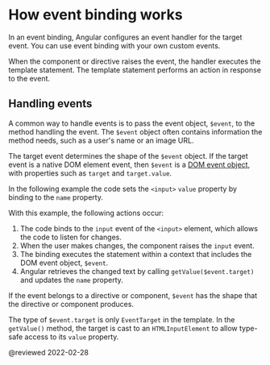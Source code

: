 
# How event binding works

In an event binding, Angular configures an event handler for the target event. You can use event binding with your own custom events.

When the component or directive raises the event, the handler executes the template statement. The template statement performs an action in response to the event.

## Handling events

A common way to handle events is to pass the event object, `$event`, to the method handling the event. The `$event` object often contains information the method needs, such as a user's name or an image URL.

The target event determines the shape of the `$event` object. If the target event is a native DOM element event, then `$event` is a [DOM event object](https://developer.mozilla.org/docs/Web/Events), with properties such as `target` and `target.value`.

In the following example the code sets the `<input>` `value` property by binding to the `name` property.

<code-example header="src/app/app.component.html" path="event-binding/src/app/app.component.html" region="event-binding-3"></code-example>

With this example, the following actions occur:

1.  The code binds to the `input` event of the `<input>` element, which allows the code to listen for changes.
1.  When the user makes changes, the component raises the `input` event.
1.  The binding executes the statement within a context that includes the DOM event object, `$event`.
1.  Angular retrieves the changed text by calling `getValue($event.target)` and updates the `name` property.

If the event belongs to a directive or component, `$event` has the shape that the directive or component produces.

<div class="alert is-helpful">

The type of `$event.target` is only `EventTarget` in the template.
In the `getValue()` method, the target is cast to an `HTMLInputElement` to allow type-safe access to its `value` property.

<code-example path="event-binding/src/app/app.component.ts" region="getValue"></code-example>

</div>

<!-- links -->

<!-- external links -->

<!-- end links -->

@reviewed 2022-02-28
